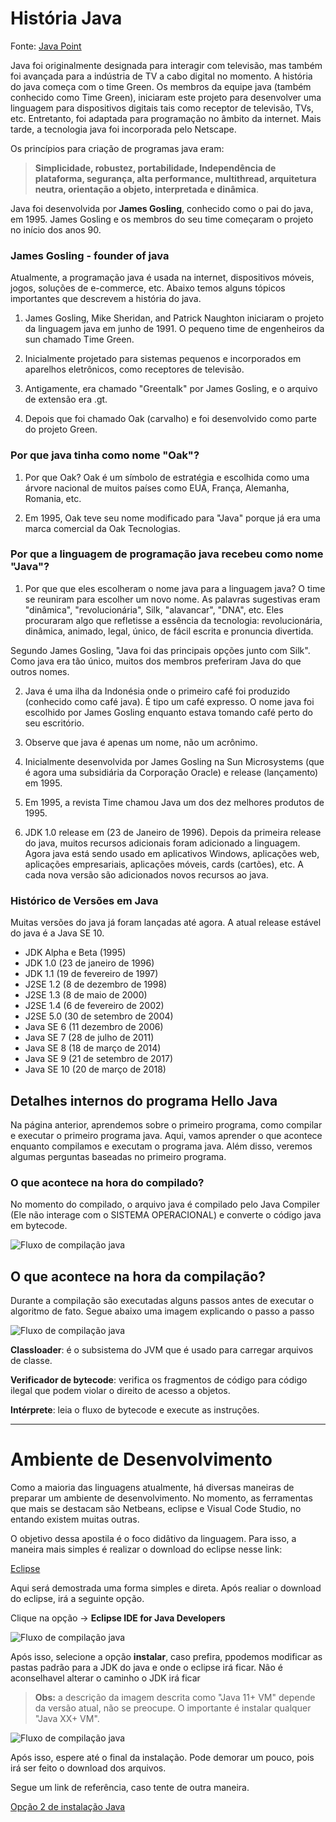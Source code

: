 # História Java

Fonte: [Java Point](https://www.javatpoint.com/pt/hist%C3%B3ria-do-java)

Java foi originalmente designada para interagir com televisão, mas também foi avançada para a indústria de TV a cabo digital no momento. A história do java começa com o time Green. Os membros da equipe java (também conhecido como Time Green), iniciaram este projeto para desenvolver uma linguagem para dispositivos digitais tais como receptor de televisão, TVs, etc. Entretanto, foi adaptada para programação no âmbito da internet. Mais tarde, a tecnologia java foi incorporada pelo Netscape.

Os princípios para criação de programas java eram:

> **Simplicidade, robustez, portabilidade, Independência de plataforma, segurança, alta performance, multithread, arquitetura neutra, orientação a objeto, interpretada e dinâmica**. 

Java foi desenvolvida por **James Gosling**, conhecido como o pai do java, em 1995. James Gosling e os membros do seu time começaram o projeto no início dos anos 90.

### **James Gosling - founder of java**

Atualmente, a programação java é usada na internet, dispositivos móveis, jogos, soluções de e-commerce, etc. Abaixo temos alguns tópicos importantes que descrevem a história do java.

1) James Gosling, Mike Sheridan, and Patrick Naughton iniciaram o projeto da linguagem java em junho de 1991. O pequeno time de engenheiros da sun chamado Time Green.

2) Inicialmente projetado para sistemas pequenos e incorporados em aparelhos eletrônicos, como receptores de televisão.

3) Antigamente, era chamado "Greentalk" por James Gosling, e o arquivo de extensão era .gt.

4) Depois que foi chamado Oak (carvalho) e foi desenvolvido como parte do projeto Green.

### Por que java tinha como nome "Oak"?

1) Por que Oak? Oak é um símbolo de estratégia e escolhida como uma árvore nacional de muitos países como EUA, França, Alemanha, Romania, etc.

2) Em 1995, Oak teve seu nome modificado para "Java" porque já era uma marca comercial da Oak Tecnologias.

### Por que a linguagem de programação java recebeu como nome "Java"?

1) Por que que eles escolheram o nome java para a linguagem java? O time se reuniram para escolher um novo nome. As palavras sugestivas eram "dinâmica", "revolucionária", Silk, "alavancar", "DNA", etc. Eles procuraram algo que refletisse a essência da tecnologia: revolucionária, dinâmica, animado, legal, único, de fácil escrita e pronuncia divertida.

Segundo James Gosling, "Java foi das principais opções junto com Silk". Como java era tão único, muitos dos membros preferiram Java do que outros nomes.

2) Java é uma ilha da Indonésia onde o primeiro café foi produzido (conhecido como café java). É tipo um café expresso. O nome java foi escolhido por James Gosling enquanto estava tomando café perto do seu escritório.

3) Observe que java é apenas um nome, não um acrônimo.

4) Inicialmente desenvolvida por James Gosling na Sun Microsystems (que é agora uma subsidiária da Corporação Oracle) e release (lançamento) em 1995.

5) Em 1995, a revista Time chamou Java um dos dez melhores produtos de 1995.

6) JDK 1.0 release em (23 de Janeiro de 1996). Depois da primeira release do java, muitos recursos adicionais foram adicionado a linguagem. Agora java está sendo usado em aplicativos Windows, aplicações web, aplicações empresariais, aplicações móveis, cards (cartões), etc. A cada nova versão são adicionados novos recursos ao java.

### Histórico de Versões em Java

Muitas versões do java já foram lançadas até agora. A atual release estável do java é a Java SE 10.

- JDK Alpha e Beta (1995)
- JDK 1.0 (23 de janeiro de 1996)
- JDK 1.1 (19 de fevereiro de 1997)
- J2SE 1.2 (8 de dezembro de 1998)
- J2SE 1.3 (8 de maio de 2000)
- J2SE 1.4 (6 de fevereiro de 2002)
- J2SE 5.0 (30 de setembro de 2004)
- Java SE 6 (11 dezembro de 2006)
- Java SE 7 (28 de julho de 2011)
- Java SE 8 (18 de março de 2014)
- Java SE 9 (21 de setembro de 2017)
- Java SE 10 (20 de março de 2018)

## Detalhes internos do programa Hello Java

Na página anterior, aprendemos sobre o primeiro programa, como compilar e executar o primeiro programa java. Aqui, vamos aprender o que acontece enquanto compilamos e executam o programa java. Além disso, veremos algumas perguntas baseadas no primeiro programa.

### O que acontece na hora do compilado?

No momento do compilado, o arquivo java é compilado pelo Java Compiler (Ele não interage com o SISTEMA OPERACIONAL) e converte o código java em bytecode.

![Fluxo de compilação java](img/javacodecompile.png)

## O que acontece na hora da compilação?

Durante a compilação são executadas alguns passos antes de executar o algoritmo de fato. Segue abaixo uma imagem explicando o passo a passo

![Fluxo de compilação java](img/java-runtime-processing.png)


**Classloader**: é o subsistema do JVM que é usado para carregar arquivos de classe.

**Verificador de bytecode**: verifica os fragmentos de código para código ilegal que podem violar o direito de acesso a objetos.

**Intérprete**: leia o fluxo de bytecode e execute as instruções.

---

# Ambiente de Desenvolvimento

Como a maioria das linguagens atualmente, há diversas maneiras de preparar um ambiente de desenvolvimento. No momento, as ferramentas que mais se destacam são Netbeans, eclipse e Visual Code Studio, no entando existem muitas outras.

O objetivo dessa apostila é o foco didâtivo da linguagem. Para isso, a maneira mais simples é realizar o download do eclipse nesse link: 

[Eclipse](https://www.eclipse.org/downloads/download.php?file=/oomph/epp/2021-03/R/eclipse-inst-jre-win64.exe)

Aqui será demostrada uma forma simples e direta. Após realiar o download do eclipse, irá a seguinte opção. 
 
Clique na opção -> **Eclipse IDE for Java Developers**

![Fluxo de compilação java](img/eclipse.PNG)

Após isso, selecione a opção **instalar**, caso prefira, ppodemos modificar as pastas padrão para a JDK do java e onde o eclipse irá ficar. Não é aconselhavel alterar o caminho o JDK irá ficar
>**Obs:** a descrição da imagem descrita como "Java 11+ VM" depende da versão atual, não se preocupe. O importante é instalar qualquer "Java XX+ VM".

![Fluxo de compilação java](img/eclipse-install.PNG)

Após isso, espere até o final da instalação. Pode demorar um pouco, pois irá ser feito o download dos arquivos.

Segue um link de referência, caso tente de outra maneira.

[Opção 2 de instalação Java](https://www.guru99.com/install-java.html)

